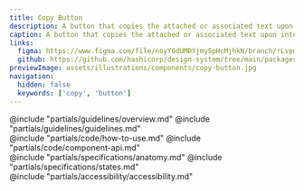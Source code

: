 ```yaml
---
title: Copy Button
description: A button that copies the attached or associated text upon interaction
caption: A button that copies the attached or associated text upon interaction
links:
  figma: https://www.figma.com/file/noyY6dUMDYjmySpHcMjhkN/branch/rLvpmUN7ClBOAx5iPU5PvU/HDS-Product---Components?type=design&node-id=39556%3A118454&mode=design&t=FeiIRDCnPlQf4c7i-1
  github: https://github.com/hashicorp/design-system/tree/main/packages/components/addon/components/hds/copy/button
previewImage: assets/illustrations/components/copy-button.jpg
navigation:
  hidden: false
  keywords: ['copy', 'button']
---
```


<section data-tab="Guidelines">
  @include "partials/guidelines/overview.md"
  @include "partials/guidelines/guidelines.md"
</section>

<section data-tab="Code">
  @include "partials/code/how-to-use.md"
  @include "partials/code/component-api.md"
</section>

<section data-tab="Specifications">
  @include "partials/specifications/anatomy.md"
  @include "partials/specifications/states.md"
</section>

<section data-tab="Accessibility">
  @include "partials/accessibility/accessibility.md"
</section>